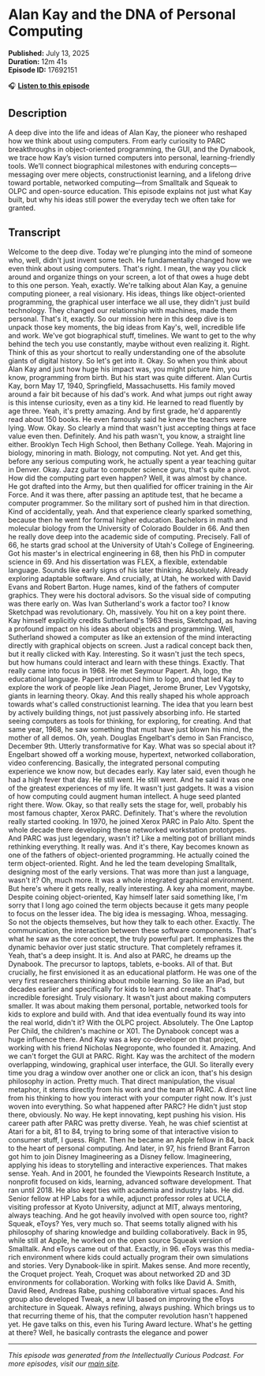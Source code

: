 # Alan Kay and the DNA of Personal Computing

**Published:** July 13, 2025  
**Duration:** 12m 41s  
**Episode ID:** 17692151

🎧 **[Listen to this episode](https://intellectuallycurious.buzzsprout.com/2529712/episodes/17692151-alan-kay-and-the-dna-of-personal-computing)**

## Description

A deep dive into the life and ideas of Alan Kay, the pioneer who reshaped how we think about using computers. From early curiosity to PARC breakthroughs in object-oriented programming, the GUI, and the Dynabook, we trace how Kay’s vision turned computers into personal, learning-friendly tools. We’ll connect biographical milestones with enduring concepts—messaging over mere objects, constructionist learning, and a lifelong drive toward portable, networked computing—from Smalltalk and Squeak to OLPC and open-source education. This episode explains not just what Kay built, but why his ideas still power the everyday tech we often take for granted.

## Transcript

Welcome to the deep dive. Today we're plunging into the mind of someone who, well, didn't just invent some tech. He fundamentally changed how we even think about using computers. That's right. I mean, the way you click around and organize things on your screen, a lot of that owes a huge debt to this one person. Yeah, exactly. We're talking about Alan Kay, a genuine computing pioneer, a real visionary. His ideas, things like object-oriented programming, the graphical user interface we all use, they didn't just build technology. They changed our relationship with machines, made them personal. That's it, exactly. So our mission here in this deep dive is to unpack those key moments, the big ideas from Kay's, well, incredible life and work. We've got biographical stuff, timelines. We want to get to the why behind the tech you use constantly, maybe without even realizing it. Right. Think of this as your shortcut to really understanding one of the absolute giants of digital history. So let's get into it. Okay. So when you think about Alan Kay and just how huge his impact was, you might picture him, you know, programming from birth. But his start was quite different. Alan Curtis Kay, born May 17, 1940, Springfield, Massachusetts. His family moved around a fair bit because of his dad's work. And what jumps out right away is this intense curiosity, even as a tiny kid. He learned to read fluently by age three. Yeah, it's pretty amazing. And by first grade, he'd apparently read about 150 books. He even famously said he knew the teachers were lying. Wow. Okay. So clearly a mind that wasn't just accepting things at face value even then. Definitely. And his path wasn't, you know, a straight line either. Brooklyn Tech High School, then Bethany College. Yeah. Majoring in biology, minoring in math. Biology, not computing. Not yet. And get this, before any serious computing work, he actually spent a year teaching guitar in Denver. Okay. Jazz guitar to computer science guru, that's quite a pivot. How did the computing part even happen? Well, it was almost by chance. He got drafted into the Army, but then qualified for officer training in the Air Force. And it was there, after passing an aptitude test, that he became a computer programmer. So the military sort of pushed him in that direction. Kind of accidentally, yeah. And that experience clearly sparked something, because then he went for formal higher education. Bachelors in math and molecular biology from the University of Colorado Boulder in 66. And then he really dove deep into the academic side of computing. Precisely. Fall of 66, he starts grad school at the University of Utah's College of Engineering. Got his master's in electrical engineering in 68, then his PhD in computer science in 69. And his dissertation was FLEX, a flexible, extendable language. Sounds like early signs of his later thinking. Absolutely. Already exploring adaptable software. And crucially, at Utah, he worked with David Evans and Robert Barton. Huge names, kind of the fathers of computer graphics. They were his doctoral advisors. So the visual side of computing was there early on. Was Ivan Sutherland's work a factor too? I know Sketchpad was revolutionary. Oh, massively. You hit on a key point there. Kay himself explicitly credits Sutherland's 1963 thesis, Sketchpad, as having a profound impact on his ideas about objects and programming. Well, Sutherland showed a computer as like an extension of the mind interacting directly with graphical objects on screen. Just a radical concept back then, but it really clicked with Kay. Interesting. So it wasn't just the tech specs, but how humans could interact and learn with these things. Exactly. That really came into focus in 1968. He met Seymour Papert. Ah, logo, the educational language. Papert introduced him to logo, and that led Kay to explore the work of people like Jean Piaget, Jerome Bruner, Lev Vygotsky, giants in learning theory. Okay. And this really shaped his whole approach towards what's called constructionist learning. The idea that you learn best by actively building things, not just passively absorbing info. He started seeing computers as tools for thinking, for exploring, for creating. And that same year, 1968, he saw something that must have just blown his mind, the mother of all demos. Oh, yeah. Douglas Engelbart's demo in San Francisco, December 9th. Utterly transformative for Kay. What was so special about it? Engelbart showed off a working mouse, hypertext, networked collaboration, video conferencing. Basically, the integrated personal computing experience we know now, but decades early. Kay later said, even though he had a high fever that day. He still went. He still went. And he said it was one of the greatest experiences of my life. It wasn't just gadgets. It was a vision of how computing could augment human intellect. A huge seed planted right there. Wow. Okay, so that really sets the stage for, well, probably his most famous chapter, Xerox PARC. Definitely. That's where the revolution really started cooking. In 1970, he joined Xerox PARC in Palo Alto. Spent the whole decade there developing these networked workstation prototypes. And PARC was just legendary, wasn't it? Like a melting pot of brilliant minds rethinking everything. It really was. And it's there, Kay becomes known as one of the fathers of object-oriented programming. He actually coined the term object-oriented. Right. And he led the team developing Smalltalk, designing most of the early versions. That was more than just a language, wasn't it? Oh, much more. It was a whole integrated graphical environment. But here's where it gets really, really interesting. A key aha moment, maybe. Despite coining object-oriented, Kay himself later said something like, I'm sorry that I long ago coined the term objects because it gets many people to focus on the lesser idea. The big idea is messaging. Whoa, messaging. So not the objects themselves, but how they talk to each other. Exactly. The communication, the interaction between these software components. That's what he saw as the core concept, the truly powerful part. It emphasizes the dynamic behavior over just static structure. That completely reframes it. Yeah, that's a deep insight. It is. And also at PARC, he dreams up the Dynabook. The precursor to laptops, tablets, e-books. All of that. But crucially, he first envisioned it as an educational platform. He was one of the very first researchers thinking about mobile learning. So like an iPad, but decades earlier and specifically for kids to learn and create. That's incredible foresight. Truly visionary. It wasn't just about making computers smaller. It was about making them personal, portable, networked tools for kids to explore and build with. And that idea eventually found its way into the real world, didn't it? With the OLPC project. Absolutely. The One Laptop Per Child, the children's machine or X01. The Dynabook concept was a huge influence there. And Kay was a key co-developer on that project, working with his friend Nicholas Negroponte, who founded it. Amazing. And we can't forget the GUI at PARC. Right. Kay was the architect of the modern overlapping, windowing, graphical user interface, the GUI. So literally every time you drag a window over another one or click an icon, that's his design philosophy in action. Pretty much. That direct manipulation, the visual metaphor, it stems directly from his work and the team at PARC. A direct line from his thinking to how you interact with your computer right now. It's just woven into everything. So what happened after PARC? He didn't just stop there, obviously. No way. He kept innovating, kept pushing his vision. His career path after PARC was pretty diverse. Yeah, he was chief scientist at Atari for a bit, 81 to 84, trying to bring some of that interactive vision to consumer stuff, I guess. Right. Then he became an Apple fellow in 84, back to the heart of personal computing. And later, in 97, his friend Brant Farron got him to join Disney Imagineering as a Disney fellow. Imagineering, applying his ideas to storytelling and interactive experiences. That makes sense. Yeah. And in 2001, he founded the Viewpoints Research Institute, a nonprofit focused on kids, learning, advanced software development. That ran until 2018. He also kept ties with academia and industry labs. He did. Senior fellow at HP Labs for a while, adjunct professor roles at UCLA, visiting professor at Kyoto University, adjunct at MIT, always mentoring, always teaching. And he got heavily involved with open source too, right? Squeak, eToys? Yes, very much so. That seems totally aligned with his philosophy of sharing knowledge and building collaboratively. Back in 95, while still at Apple, he worked on the open source Squeak version of Smalltalk. And eToys came out of that. Exactly, in 96. eToys was this media-rich environment where kids could actually program their own simulations and stories. Very Dynabook-like in spirit. Makes sense. And more recently, the Croquet project. Yeah, Croquet was about networked 2D and 3D environments for collaboration. Working with folks like David A. Smith, David Reed, Andreas Rabe, pushing collaborative virtual spaces. And his group also developed Tweak, a new UI based on improving the eToys architecture in Squeak. Always refining, always pushing. Which brings us to that recurring theme of his, that the computer revolution hasn't happened yet. He gave talks on this, even his Turing Award lecture. What's he getting at there? Well, he basically contrasts the elegance and power

---
*This episode was generated from the Intellectually Curious Podcast. For more episodes, visit our [main site](https://intellectuallycurious.buzzsprout.com).*
